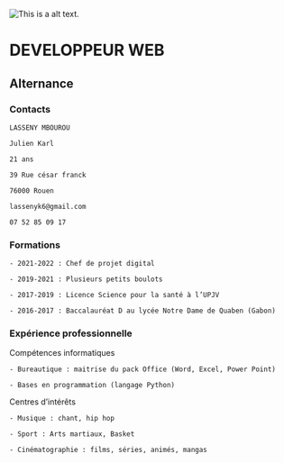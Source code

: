 ![This is a alt text.](/image/sample.png "This is a sample image.")

# DEVELOPPEUR WEB

## Alternance

### Contacts

    LASSENY MBOUROU

    Julien Karl

    21 ans

    39 Rue césar franck

    76000 Rouen

    lassenyk6@gmail.com

    07 52 85 09 17

### Formations
    
    - 2021-2022 : Chef de projet digital
    
    - 2019-2021 : Plusieurs petits boulots

	- 2017-2019 : Licence Science pour la santé à l’UPJV 

	- 2016-2017 : Baccalauréat D au lycée Notre Dame de Quaben (Gabon)


### Expérience professionnelle



Compétences informatiques


    - Bureautique : maitrise du pack Office (Word, Excel, Power Point)

    - Bases en programmation (langage Python)


Centres d’intérêts

	- Musique : chant, hip hop

	- Sport : Arts martiaux, Basket

	- Cinématographie : films, séries, animés, mangas

